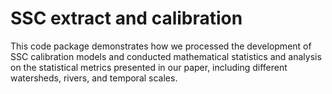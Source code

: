 # SSC extract and calibration
This code package demonstrates how we processed the development of SSC calibration models and conducted mathematical statistics and analysis on the statistical metrics presented in our paper, including different watersheds, rivers, and temporal scales.

